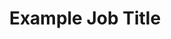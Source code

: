 ---
title: 'Example Job Title'
company: 'Example Company 1'
startDate: '2017'
endDate: '2020'
jobDescription: 
    - Lorem ipsum dolor sit amet, consectetur adipiscing elit, sed do eiusmod tempor incididunt ut labore et dolore magna aliqua.
    - Lorem ipsum dolor sit amet, consectetur adipiscing elit, sed do eiusmod tempor incididunt ut labore et dolore magna aliqua.
    - Lorem ipsum dolor sit amet, consectetur adipiscing elit, sed do eiusmod tempor incididunt ut labore et dolore magna aliqua.
    - Lorem ipsum dolor sit amet, consectetur adipiscing elit, sed do eiusmod tempor incididunt ut labore et dolore magna aliqua.
technology: 
    - Gatsby.js
    - GraphQL
    - Other
---